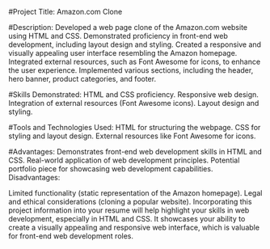 #Project Title: Amazon.com Clone

#Description:
Developed a web page clone of the Amazon.com website using HTML and CSS.
Demonstrated proficiency in front-end web development, including layout design and styling.
Created a responsive and visually appealing user interface resembling the Amazon homepage.
Integrated external resources, such as Font Awesome for icons, to enhance the user experience.
Implemented various sections, including the header, hero banner, product categories, and footer.

#Skills Demonstrated:
HTML and CSS proficiency.
Responsive web design.
Integration of external resources (Font Awesome icons).
Layout design and styling.

#Tools and Technologies Used:
HTML for structuring the webpage.
CSS for styling and layout design.
External resources like Font Awesome for icons.

#Advantages:
Demonstrates front-end web development skills in HTML and CSS.
Real-world application of web development principles.
Potential portfolio piece for showcasing web development capabilities.
Disadvantages:

Limited functionality (static representation of the Amazon homepage).
Legal and ethical considerations (cloning a popular website).
Incorporating this project information into your resume will help highlight your skills in web development, especially in 
HTML and CSS. It showcases your ability to create a visually appealing and responsive web interface, which is valuable for front-end web development roles.


